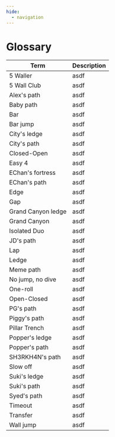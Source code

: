 ```yaml
---
hide:
  - navigation
---
```


# Glossary

| Term               | Description |
| ------------------ | ----------- |
| 5 Waller           | asdf        |
| 5 Wall Club        | asdf        |
| Alex's path        | asdf        |
| Baby path          | asdf        |
| Bar                | asdf        |
| Bar jump           | asdf        |
| City's ledge       | asdf        |
| City's path        | asdf        |
| Closed-Open        | asdf        |
| Easy 4             | asdf        |
| EChan's fortress   | asdf        |
| EChan's path       | asdf        |
| Edge               | asdf        |
| Gap                | asdf        |
| Grand Canyon ledge | asdf        |
| Grand Canyon       | asdf        |
| Isolated Duo       | asdf        |
| JD's path          | asdf        |
| Lap                | asdf        |
| Ledge              | asdf        |
| Meme path          | asdf        |
| No jump, no dive   | asdf        |
| One-roll           | asdf        |
| Open-Closed        | asdf        |
| PG's path          | asdf        |
| Piggy's path       | asdf        |
| Pillar Trench      | asdf        |
| Popper's ledge     | asdf        |
| Popper's path      | asdf        |
| SH3RKH4N's path    | asdf        |
| Slow off           | asdf        |
| Suki's ledge       | asdf        |
| Suki's path        | asdf        |
| Syed's path        | asdf        |
| Timeout            | asdf        |
| Transfer           | asdf        |
| Wall jump          | asdf        |
